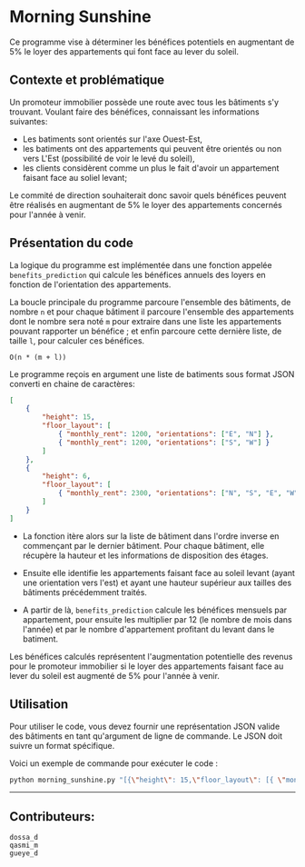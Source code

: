 # Morning Sunshine

Ce programme vise à déterminer les bénéfices potentiels en augmentant de 5% le loyer des appartements qui font face au lever du soleil.

## Contexte et problématique

Un promoteur immobilier possède une route avec tous les bâtiments s'y trouvant. Voulant faire des bénéfices, connaissant les informations suivantes:

-   Les batiments sont orientés sur l'axe Ouest-Est,
-   les batiments ont des appartements qui peuvent être orientés ou non vers L'Est (possibilité de voir le levé du soleil),
-   les clients considèrent comme un plus le fait d'avoir un appartement faisant face au soliel levant;

Le commité de direction souhaiterait donc savoir quels bénéfices peuvent être réalisés en augmentant de 5% le loyer des appartements concernés pour l'année à venir.

## Présentation du code

La logique du programme est implémentée dans une fonction appelée `benefits_prediction` qui calcule les bénéfices annuels des loyers en fonction de l'orientation des appartements.

La boucle principale du programme parcoure l'ensemble des bâtiments, de nombre `n` et pour chaque bâtiment il parcoure l'ensemble des appartements dont le nombre sera noté `m` pour extraire dans une liste les appartements pouvant rapporter un bénéfice ; et enfin parcoure cette dernière liste, de taille `l`, pour calculer ces bénéfices.

```
O(n * (m + l))
```

Le programme reçois en argument une liste de batiments sous format JSON converti en chaine de caractères:

```json
[
	{
		"height": 15,
		"floor_layout": [
			{ "monthly_rent": 1200, "orientations": ["E", "N"] },
			{ "monthly_rent": 1200, "orientations": ["S", "W"] }
		]
	},
	{
		"height": 6,
		"floor_layout": [
			{ "monthly_rent": 2300, "orientations": ["N", "S", "E", "W"] }
		]
	}
]
```

-   La fonction itère alors sur la liste de bâtiment dans l'ordre inverse en commençant par le dernier bâtiment. Pour chaque bâtiment, elle récupère la hauteur et les informations de disposition des étages.

-   Ensuite elle identifie les appartements faisant face au soleil levant (ayant une orientation vers l'est) et ayant une hauteur supérieur aux tailles des bâtiments précédemment traités.

-   A partir de là, `benefits_prediction` calcule les bénéfices mensuels par appartement, pour ensuite les multiplier par 12 (le nombre de mois dans l'année) et par le nombre d'appartement profitant du levant dans le batiment.

Les bénéfices calculés représentent l'augmentation potentielle des revenus pour le promoteur immobilier si le loyer des appartements faisant face au lever du soleil est augmenté de 5% pour l'année à venir.

## Utilisation

Pour utiliser le code, vous devez fournir une représentation JSON valide des bâtiments en tant qu'argument de ligne de commande. Le JSON doit suivre un format spécifique.

Voici un exemple de commande pour exécuter le code :

```bash
python morning_sunshine.py "[{\"height\": 15,\"floor_layout\": [{ \"monthly_rent\": 1200, \"orientations\": [\"E\", \"N\"] },{ \"monthly_rent\": 1200, \"orientations\": [\"S\", \"W\"] }]},{\"height\": 6,\"floor_layout\": [{ \"monthly_rent\": 2300, \"orientations\": [\"N\", \"S\", \"E\", \"W\"] }]}]"
```

---

## Contributeurs:

    dossa_d
    qasmi_m
    gueye_d
